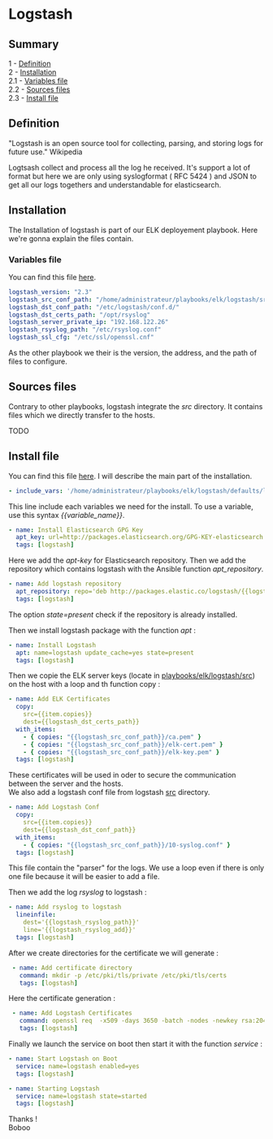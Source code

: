 # Logstash

## Summary
1   - [Definition](#definition)   
2   - [Installation](#installation)  
2.1 - [Variables file](#variables-file)  
2.2 - [Sources files](#sources-files)  
2.3 - [Install file](#install-file)
## Definition

"Logstash is an open source tool for collecting, parsing, and storing logs for future use." Wikipedia

Logtsash collect and process all the log he received. It's support a lot of format but here we are only using syslogformat ( RFC 5424 ) and JSON to get all our logs togethers and understandable for elasticsearch.

## Installation

The Installation of logstash is part of our ELK deployement playbook. Here we're gonna explain the files contain.
### Variables file

You can find this file [here](../playbooks/elk/logstash/defaults/logstash_options.yml).

```yml
logstash_version: "2.3"
logstash_src_conf_path: "/home/administrateur/playbooks/elk/logstash/src/"
logstash_dst_conf_path: "/etc/logstash/conf.d/"
logstash_dst_certs_path: "/opt/rsyslog"
logstash_server_private_ip: "192.168.122.26"
logstash_rsyslog_path: "/etc/rsyslog.conf"
logstash_ssl_cfg: "/etc/ssl/openssl.cnf"
```

As the other playbook we their is the version, the address, and the path of files to configure.

## Sources files

Contrary to other playbooks, logstash integrate the *src* directory. It contains files which we directly transfer to the hosts.

TODO

## Install file

You can find this file [here](../playbooks/elk/logstash/tasks/install_logstash.yml). I will describe the main part of the installation.

```yml
- include_vars: '/home/administrateur/playbooks/elk/logstash/defaults/llogstash_options.yml'
```

This line include each variables we need for the install. To use a variable, use this syntax *{{variable_name}}*.  

```yml
- name: Install Elasticsearch GPG Key
  apt_key: url=http://packages.elasticsearch.org/GPG-KEY-elasticsearch state=present
  tags: [logstash]
```
Here we add the *apt-key* for Elasticsearch repository. Then we add the repository which contains logstash with the Ansible function *apt_repository*.
```yml
- name: Add logstash repository
  apt_repository: repo='deb http://packages.elastic.co/logstash/{{logstash_version}}/debian stable main' state=present
  tags: [logstash]
  ```
The option *state=present* check if the repository is already installed.

Then we install logstash package with the function *apt* :
```yml
- name: Install Logstash
  apt: name=logstash update_cache=yes state=present
  tags: [logstash]
```
Then we copie the ELK server keys (locate in [playbooks/elk/logstash/src](#../playbooks/elk/logstash/src)) on the host with a loop and th function copy :
```yml
- name: Add ELK Certificates
  copy:
    src={{item.copies}}
    dest={{logstash_dst_certs_path}}
  with_items:
    - { copies: "{{logstash_src_conf_path}}/ca.pem" }
    - { copies: "{{logstash_src_conf_path}}/elk-cert.pem" }
    - { copies: "{{logstash_src_conf_path}}/elk-key.pem" }
  tags: [logstash]
  ```
These certificates will be used in oder to secure the communication between the server and the hosts.  
We also add a logstash conf file from logstash [src](#../playbooks/elk/logstash/src) directory.
```yml
- name: Add Logstash Conf
  copy:
    src={{item.copies}}
    dest={{logstash_dst_conf_path}}
  with_items:
    - { copies: "{{logstash_src_conf_path}}/10-syslog.conf" }
  tags: [logstash]
```
This file contain the "parser" for the logs. We use a loop even if there is only one file because it will be easier to add a file.

Then we add the log *rsyslog* to logstash :
```yml
- name: Add rsyslog to logstash
  lineinfile:
    dest='{{logstash_rsyslog_path}}'
    line='{{logstash_rsyslog_add}}'
  tags: [logstash]
```

After we create directories for the certificate we will generate :
```yml
 - name: Add certificate directory
   command: mkdir -p /etc/pki/tls/private /etc/pki/tls/certs
   tags: [logstash]
```
Here the certificate generation :
```yml
 - name: Add Logstash Certificates
   command: openssl req  -x509 -days 3650 -batch -nodes -newkey rsa:2048 -keyout /etc/pki/tls/private/logstash-forwarder.key -out /etc/pki/tls/certs/logstash-forwarder.crt
   tags: [logstash]
```

Finally we launch the service on boot then start it with the function *service* :
```yml
- name: Start Logstash on Boot
  service: name=logstash enabled=yes
  tags: [logstash]

- name: Starting Logstash
  service: name=logstash state=started
  tags: [logstash]
```  

Thanks !  
Boboo
